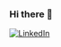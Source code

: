 ### Hi there 👋
[![LinkedIn](	https://img.shields.io/badge/LinkedIn-0077B5?style=for-the-badge&logo=linkedin&logoColor=white)](https://www.linkedin.com/in/kelden-mourato-789703276?trk=contact-info)
